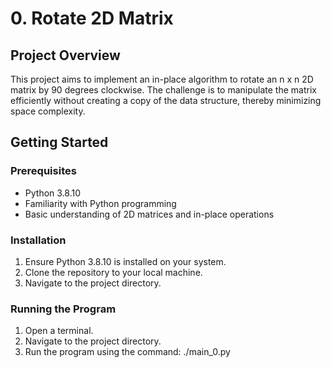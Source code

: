 # 0. Rotate 2D Matrix

## Project Overview

This project aims to implement an in-place algorithm to rotate an n x n 2D matrix by 90 degrees clockwise. The challenge is to manipulate the matrix efficiently without creating a copy of the data structure, thereby minimizing space complexity.

## Getting Started

### Prerequisites

- Python 3.8.10
- Familiarity with Python programming
- Basic understanding of 2D matrices and in-place operations

### Installation

1. Ensure Python 3.8.10 is installed on your system.
2. Clone the repository to your local machine.
3. Navigate to the project directory.

### Running the Program

1. Open a terminal.
2. Navigate to the project directory.
3. Run the program using the command:
./main_0.py


